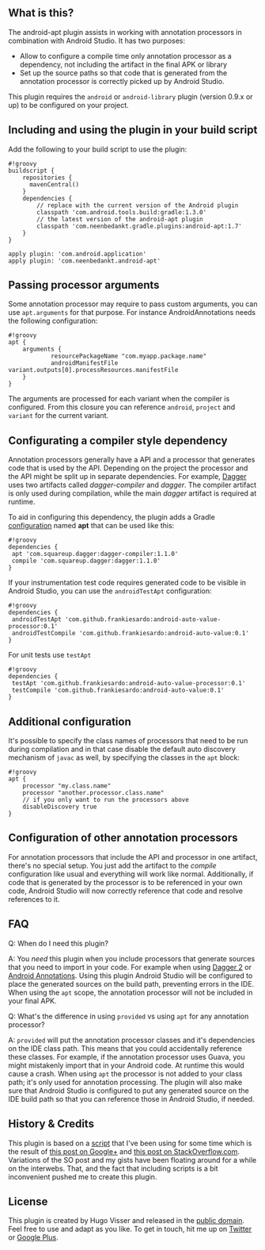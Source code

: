 What is this?
---------------
The android-apt plugin assists in working with annotation processors in combination with Android Studio. It has two purposes:

* Allow to configure a compile time only annotation processor as a dependency, not including the artifact in the final APK or library
* Set up the source paths so that code that is generated from the annotation processor is correctly picked up by Android Studio.

This plugin requires the `android` or `android-library` plugin (version 0.9.x or up) to be configured on your project.

Including and using the plugin in your build script
---------------------------------------------------
Add the following to your build script to use the plugin:
```
#!groovy
buildscript {
    repositories {
      mavenCentral()
    }
    dependencies {
        // replace with the current version of the Android plugin
        classpath 'com.android.tools.build:gradle:1.3.0'
        // the latest version of the android-apt plugin
        classpath 'com.neenbedankt.gradle.plugins:android-apt:1.7'
    }
}

apply plugin: 'com.android.application'
apply plugin: 'com.neenbedankt.android-apt'
```

Passing processor arguments
---------------------------
Some annotation processor may require to pass custom arguments, you can use `apt.arguments` for that purpose.
For instance AndroidAnnotations needs the following configuration:

```
#!groovy
apt {
    arguments {
            resourcePackageName "com.myapp.package.name"
            androidManifestFile variant.outputs[0].processResources.manifestFile
    }
}
```

The arguments are processed for each variant when the compiler is configured. From this closure you can reference `android`, `project` and `variant` for the current variant.

Configurating a compiler style dependency
-----------------------------------------
Annotation processors generally have a API and a processor that generates code that is used by the API. Depending on the project the processor and the API might be split up in separate dependencies. For example, [Dagger][1] uses two artifacts called _dagger-compiler_ and _dagger_. The compiler artifact is only used during compilation, while the main _dagger_ artifact is required at runtime.

To aid in configuring this dependency, the plugin adds a Gradle [configuration][2] named **apt** that can be used like this:

```
#!groovy
dependencies {
 apt 'com.squareup.dagger:dagger-compiler:1.1.0'
 compile 'com.squareup.dagger:dagger:1.1.0'
}
```

If your instrumentation test code requires generated code to be visible in Android Studio, you can use the `androidTestApt` configuration:

```
#!groovy
dependencies {
 androidTestApt 'com.github.frankiesardo:android-auto-value-processor:0.1'
 androidTestCompile 'com.github.frankiesardo:android-auto-value:0.1'
}
```

For unit tests use `testApt`

```
#!groovy
dependencies {
 testApt 'com.github.frankiesardo:android-auto-value-processor:0.1'
 testCompile 'com.github.frankiesardo:android-auto-value:0.1'
}
```


Additional configuration
------------------------
It's possible to specify the class names of processors that need to be run during compilation and in that case disable
the default auto discovery mechanism of `javac` as well, by specifying the classes in the `apt` block:

```
#!groovy
apt {
    processor "my.class.name"
    processor "another.processor.class.name"
    // if you only want to run the processors above
    disableDiscovery true
}
```

Configuration of other annotation processors
--------------------------------------------
For annotation processors that include the API and processor in one artifact, there's no special setup. You just add the artifact to the _compile_ configuration like usual and everything will work like normal. Additionally, if code that is generated by the processor is to be referenced in your own code, Android Studio will now correctly reference that code and resolve references to it.

[1]:http://square.github.io/dagger
[2]:http://www.gradle.org/docs/current/userguide/artifact_dependencies_tutorial.html

FAQ
---
Q: When do I need this plugin?

A: You _need_ this plugin when you include processors that generate sources that you need to import in your code. For example when using
[Dagger 2][9] or [Android Annotations][10]. Using this plugin Android Studio will be configured to place the generated sources on the
build path, preventing errors in the IDE. When using the `apt` scope, the annotation processor will not be included in your final APK.

Q: What's the difference in using `provided` vs using `apt` for any annotation processor?

A: `provided` will put the annotation processor classes and it's dependencies on the IDE class path. This means that you could
accidentally reference these classes. For example, if the annotation processor uses Guava, you might mistakenly import that in
your Android code. At runtime this would cause a crash. When using `apt` the processor is not added to your class path; it's only used
for annotation processing. The plugin will also make sure that Android Studio is configured to put any generated source on the IDE build path
so that you can reference those in Android Studio, if needed.

History & Credits
---------------
This plugin is based on a [script][6] that I've been using for some time which is the result of [this post on Google+][7] and [this post on StackOverflow.com][8].
Variations of the SO post and my gists have been floating around for a while on the interwebs. That, and the fact that including scripts is a bit inconvenient pushed me to create this plugin.

License
-------
This plugin is created by Hugo Visser and released in the [public domain][3]. Feel free to use and adapt as you like.
To get in touch, hit me up on [Twitter][4] or [Google Plus][5].

[3]:http://unlicense.org/
[4]:https://twitter.com/botteaap
[5]:https://google.com/+hugovisser
[6]:https://bitbucket.org/qbusict/android-gradle-scripts/src/686ce2301245ab1f0e6a32fb20b4d246ef742223/annotations.groovy?at=default
[7]:https://plus.google.com/+HugoVisser/posts/VtGYV8RHwmo
[8]:http://stackoverflow.com/questions/16683944/androidannotations-nothing-generated-empty-activity
[9]:http://google.github.io/dagger/
[10]:http://androidannotations.org/